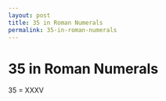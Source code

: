 ```yaml
---
layout: post
title: 35 in Roman Numerals
permalink: 35-in-roman-numerals
---
```


# 35 in Roman Numerals

35 = XXXV
